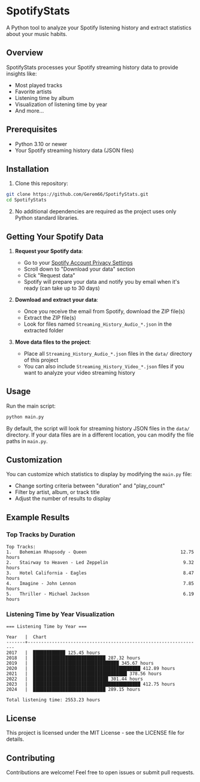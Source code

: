 # SpotifyStats

A Python tool to analyze your Spotify listening history and extract statistics about your music habits.

## Overview

SpotifyStats processes your Spotify streaming history data to provide insights like:
- Most played tracks
- Favorite artists
- Listening time by album
- Visualization of listening time by year
- And more...

## Prerequisites

- Python 3.10 or newer
- Your Spotify streaming history data (JSON files)

## Installation

1. Clone this repository:
```bash
git clone https://github.com/Gerem66/SpotifyStats.git
cd SpotifyStats
```

2. No additional dependencies are required as the project uses only Python standard libraries.

## Getting Your Spotify Data

1. **Request your Spotify data**:
   - Go to your [Spotify Account Privacy Settings](https://www.spotify.com/account/privacy/)
   - Scroll down to "Download your data" section
   - Click "Request data"
   - Spotify will prepare your data and notify you by email when it's ready (can take up to 30 days)

2. **Download and extract your data**:
   - Once you receive the email from Spotify, download the ZIP file(s)
   - Extract the ZIP file(s)
   - Look for files named `Streaming_History_Audio_*.json` in the extracted folder

3. **Move data files to the project**:
   - Place all `Streaming_History_Audio_*.json` files in the `data/` directory of this project
   - You can also include `Streaming_History_Video_*.json` files if you want to analyze your video streaming history

## Usage

Run the main script:

```bash
python main.py
```

By default, the script will look for streaming history JSON files in the `data/` directory. If your data files are in a different location, you can modify the file paths in `main.py`.

## Customization

You can customize which statistics to display by modifying the `main.py` file:

- Change sorting criteria between "duration" and "play_count"
- Filter by artist, album, or track title
- Adjust the number of results to display

## Example Results

### Top Tracks by Duration
```
Top Tracks:
1.   Bohemian Rhapsody - Queen                                   12.75 hours
2.   Stairway to Heaven - Led Zeppelin                            9.32 hours
3.   Hotel California - Eagles                                    8.47 hours
4.   Imagine - John Lennon                                        7.85 hours
5.   Thriller - Michael Jackson                                   6.19 hours
```

### Listening Time by Year Visualization
```
=== Listening Time by Year ===

Year   |  Chart
-------+-----------------------------------------------------------------
2017   |  ████████████ 125.45 hours
2018   |  ███████████████████████████ 287.32 hours
2019   |  ████████████████████████████████ 345.67 hours
2020   |  ████████████████████████████████████████ 412.89 hours
2021   |  ███████████████████████████████████ 378.56 hours
2022   |  ████████████████████████████ 301.44 hours
2023   |  ████████████████████████████████████████ 412.75 hours
2024   |  ███████████████████████████ 289.15 hours

Total listening time: 2553.23 hours
```

## License

This project is licensed under the MIT License - see the LICENSE file for details.

## Contributing

Contributions are welcome! Feel free to open issues or submit pull requests.
